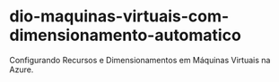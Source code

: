 # dio-maquinas-virtuais-com-dimensionamento-automatico
Configurando Recursos e Dimensionamentos em Máquinas Virtuais na Azure.
